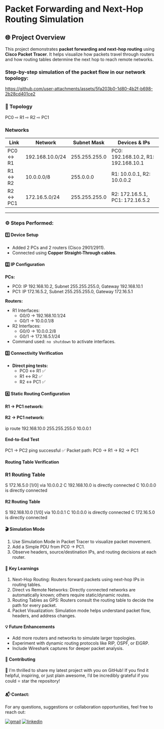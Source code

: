 # Packet Forwarding and Next-Hop Routing Simulation

## 🌐 Project Overview
This project demonstrates **packet forwarding and next-hop routing** using **Cisco Packet Tracer**. It helps visualize how packets travel through routers and how routing tables determine the next hop to reach remote networks.

### Step-by-step simulation of the packet flow in our network topology:
https://github.com/user-attachments/assets/5fa203b0-1d80-4b2f-b698-2b28cd401ce2

### 🧱 Topology
PC0 ⇨ R1 ⇨ R2 ⇨ PC1


### Networks
| Link      | Network        | Subnet Mask       | Devices & IPs                  |
|-----------|----------------|-----------------|--------------------------------|
| PC0 ↔ R1  | 192.168.10.0/24 | 255.255.255.0   | PC0: 192.168.10.2, R1: 192.168.10.1 |
| R1 ↔ R2  | 10.0.0.0/8      | 255.0.0.0       | R1: 10.0.0.1, R2: 10.0.0.2           |
| R2 ↔ PC1 | 172.16.5.0/24   | 255.255.255.0   | R2: 172.16.5.1, PC1: 172.16.5.2     |

---

### ⚙️ Steps Performed:

#### 1️⃣ Device Setup
- Added 2 PCs and 2 routers (Cisco 2901/2911).  
- Connected using **Copper Straight-Through cables**.

#### 2️⃣ IP Configuration
**PCs:**
- PC0: IP 192.168.10.2, Subnet 255.255.255.0, Gateway 192.168.10.1  
- PC1: IP 172.16.5.2, Subnet 255.255.255.0, Gateway 172.16.5.1  

**Routers:**
- R1 Interfaces:  
  - G0/0 → 192.168.10.1/24  
  - G0/1 → 10.0.0.1/8  
- R2 Interfaces:  
  - G0/0 → 10.0.0.2/8  
  - G0/1 → 172.16.5.1/24  
- Command used: `no shutdown` to activate interfaces.

#### 3️⃣ Connectivity Verification
- **Direct ping tests:**  
  - PC0 ↔ R1 ✅  
  - R1 ↔ R2 ✅  
  - R2 ↔ PC1 ✅  

#### 4️⃣ Static Routing Configuration
**R1 → PC1 network:**  

#### R2 → PC1 network:
ip route 192.168.10.0 255.255.255.0 10.0.0.1

#### End-to-End Test
PC1 → PC2 ping successful ✅
Packet path: PC0 → R1 → R2 → PC1

#### Routing Table Verification
### R1 Routing Table
S 172.16.5.0 [1/0] via 10.0.0.2
C 192.168.10.0 is directly connected
C 10.0.0.0 is directly connected

#### R2 Routing Table
S 192.168.10.0 [1/0] via 10.0.0.1
C 10.0.0.0 is directly connected
C 172.16.5.0 is directly connected

#### 🎬 Simulation Mode
1) Use Simulation Mode in Packet Tracer to visualize packet movement.
2) Add a Simple PDU from PC0 → PC1.
3) Observe headers, source/destination IPs, and routing decisions at each router.

#### 🧠 Key Learnings
1) Next-Hop Routing: Routers forward packets using next-hop IPs in routing tables.
2) Direct vs Remote Networks: Directly connected networks are automatically known; others require static/dynamic routes.
3) Routing Tables as GPS: Routers consult the routing table to decide the path for every packet.
4) Packet Visualization: Simulation mode helps understand packet flow, headers, and address changes.

#### 💡 Future Enhancements

- Add more routers and networks to simulate larger topologies.
- Experiment with dynamic routing protocols like RIP, OSPF, or EIGRP.
- Include Wireshark captures for deeper packet analysis.

#### 🤝 Contributing

🚀 I'm thrilled to share my latest project with you on GitHub! If you find it helpful, inspiring, or just plain awesome, I’d be incredibly grateful if you could ⭐ star the repository!

#### 📬 Contact:

For any questions, suggestions or collaboration opportunities, feel free to reach out:

[![gmail](https://img.shields.io/badge/Gmail-D14836?style=for-the-badge&logo=gmail&logoColor=white)](mailto:adityapateriya7986@gmail.com)
[![linkedin](https://img.shields.io/badge/linkedin-0A66C2?style=for-the-badge&logo=linkedin&logoColor=white)](https://www.linkedin.com/in/aditya-pateriya7781/)
